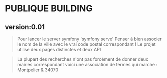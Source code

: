 # PUBLIQUE BUILDING 
## version:0.01


> Pour lancer le server symfony 'symfony serve'
> Penser à bien associer le nom de la ville avec le vrai code postal correspondant !
> Le projet utilise deux pages distinctes et deux API 

> La plupart des recherches n'ont pas forcément de donner deux mairies correspondant voici une association de termes qui marche :
> Montpelier & 34070